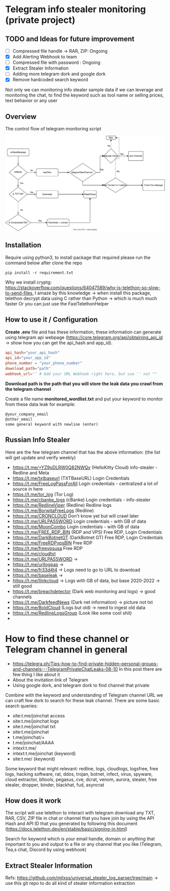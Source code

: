 # Telegram info stealer monitoring (private project)

## TODO and Ideas for future improvement
- [ ] Compressed file handle -> RAR, ZIP: Ongoing
- [x] Add Alerting Webhook to team
- [ ] Compressed file with password : Ongoing
- [x] Extract Stealer Information
- [ ] Adding more telegram dork and google dork
- [x] Remove hardcoded search keyword 

Not only we can monitoring info stealer sample data if we can leverage and monitoring the chat, to find the keyword such as tool name
or selling prices, text behavior or any user

## Overview
The control flow of telegram monitoring script

![Telegram Monitoring Control Flow](images/teleFlow.svg)

## Installation
Require using python3, to install package that required please run the command below after clone the repo

``` shell
pip install -r requirement.txt
```

Why we install cryptg: https://stackoverflow.com/questions/64047589/why-is-telethon-so-slow-to-send-files, I amaze by this knowledge -> when install this package,
telethon decrypt data using C rather than Python -> which is much much faster
Or you can just use the FastTelethonHelper

## How to use it / Configuration

**Create .env** file and has these information, these information can generate using telegram api webpage (https://core.telegram.org/api/obtaining_api_id -> show how you can get the api_hash and app_id).  

``` conf
api_hash="your_api_hash"
api_id="your_app_id"
phone_number = "your_phone_number"
download_path="path"
webhook_url='' # Add your URL Webhook right here, but use '' not ""
```
**Download path is the path that you will store the leak data you crawl from the telegram channel**

Create a file name **monitored_wordlist.txt** and put your keyword to monitor from these data leak for example:
```text
@your_company_email
@other_email
some general keyword with newline (enter)
```

## Russian Info Stealer 

Here are the few telegram channel that has the above information: (the list will get update and verify weekly) 
- https://t.me/+YZ9oDLRW0Q82NWQy (HelloKitty Cloud) info-stealer - Redline and Meta
- https://t.me/txtbaseurl (TXTBaseURL) Login Credentials 
- https://t.me/FreeLogPassForAll Login credentials - centralized a lot of source in here
- https://t.me/tor_log (Tor Log)
- https://t.me/cbanke_logs (cBanke) Login credentials - info-stealer
- https://t.me/RedlineViper (Redline) Redline logs
- https://t.me/BorwitaFreeLogs (Redline)
- https://t.me/CRONCLOUD Don't know yet but will crawl later
- https://t.me/URLPASSWORD Login credentials - with GB of data
- https://t.me/MoonCombo Login credentials - with GB of data
- https://t.me/FREE_RDP_BIN (RDP and VPS) Free RDP, Login Credentials
- https://t.me/DarkBotnetGT (DarkBotnet GT) Free RDP, Login Credentials
- https://t.me/FreeRDPvpsBIN Free RDP
- https://t.me/freevpsusa Free RDP
- https://t.me/cloudtxt 
- https://t.me/URLPASSWORD -> 
- https://t.me/urllogpas -> 
- https://t.me/fr33d4t4 -> Logs need to go to URL to download
- https://t.me/baseleak ->
- https://t.me/llinkcloud -> Logs with GB of data, but base 2020-2022 -> still good
- https://t.me/breachdetector (Dark web monitoring and logs) -> good channels
- https://t.me/DarkfeedNews (Dark net information) -> picture not txt
- https://t.me/BoldCloud (Logs but old) -> need to ingest old data
- https://t.me/RedlineLogsGroup (Look like some cool shit)
- 

# How to find these channel or Telegram channel in general
- https://telegra.ph/Tips-how-to-find-private-hidden-personal-groups-and-channels---TelegramPrivateChatLeaks-08-10
In this post there are few thing I like about it
- About the invitation link of Telegram 
- Using google dork, and telegram dork to find channel that private

Combine with the keyword and understanding of Telegram channel URL we can craft few dork to search for these leak channel. There are some basic search queries:
- site:t.me/joinchat access
- site:t.me/joinchat logs
- site:t.me/joinchat txt 
- site:t.me/joinchat 
- t.me/joinchat/+
- t.me/joinchat/AAAA
- intext:t.me/ 
- intext:t.me/joinchat {keyword}
- site:t.me/ {keyword}

Some keyword that might relevant: 
redline, logs, cloudlogs, logsfree, free logs, hacking software, rat, ddos, trojan, 
botnet, infect, virus, spyware, cloud extractor, bltools, pegasus, cve, dcrat, venom,
aurora, stealer, free stealer, dropper, binder, blackhat, fud, asyncrat


## How does it work 

The script will use telethon to interact with telegram download any TXT, RAR, CSV, ZIP file in chat or channel that you have join by using the API Hash and API ID that you generated by following this document (https://docs.telethon.dev/en/stable/basic/signing-in.html)

Search for keyword which is your email handle, domain or anything that important to you and output to a file or any channel that you like (Telegram, Tea,s chat, Discord by using webhook)

## Extract Stealer Information 

Refs: https://github.com/milxss/universal_stealer_log_parser/tree/main -> use this git repo to do all kind of stealer information extraction

